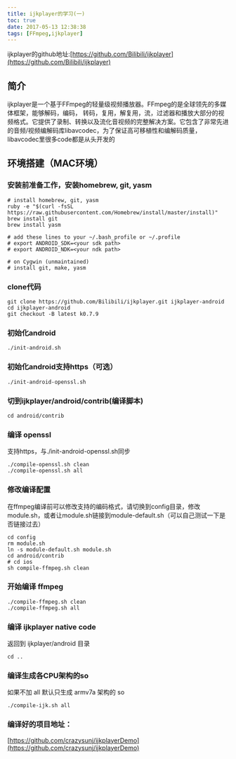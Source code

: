```yaml
---
title: ijkplayer的学习(一)
toc: true
date: 2017-05-13 12:38:38
tags: [FFmpeg,ijkplayer]
---
```


ijkplayer的github地址:[https://github.com/Bilibili/ijkplayer](https://github.com/Bilibili/ijkplayer)

## 简介

ijkplayer是一个基于FFmpeg的轻量级视频播放器。FFmpeg的是全球领先的多媒体框架，能够解码，编码， 转码，复用，解复用，流，过滤器和播放大部分的视频格式。它提供了录制、转换以及流化音视频的完整解决方案。它包含了非常先进的音频/视频编解码库libavcodec，为了保证高可移植性和编解码质量，libavcodec里很多code都是从头开发的

<!--  more-->

## 环境搭建（MAC环境）

### 安装前准备工作，安装homebrew, git, yasm

```
# install homebrew, git, yasm
ruby -e "$(curl -fsSL https://raw.githubusercontent.com/Homebrew/install/master/install)"
brew install git
brew install yasm

# add these lines to your ~/.bash_profile or ~/.profile
# export ANDROID_SDK=<your sdk path>
# export ANDROID_NDK=<your ndk path>

# on Cygwin (unmaintained)
# install git, make, yasm
```
### clone代码

```
git clone https://github.com/Bilibili/ijkplayer.git ijkplayer-android
cd ijkplayer-android
git checkout -B latest k0.7.9
```

### 初始化android 

```
./init-android.sh
```

### 初始化android支持https（可选）

```
./init-android-openssl.sh
```

### 切到ijkplayer/android/contrib(编译脚本)

```
cd android/contrib
```

### 编译 openssl

支持https，与./init-android-openssl.sh同步

```
./compile-openssl.sh clean
./compile-openssl.sh all
```

### 修改编译配置

在ffmpeg编译前可以修改支持的编码格式，请切换到config目录，修改module.sh，或者让module.sh链接到module-default.sh（可以自己测试一下是否链接过去）

```
cd config
rm module.sh
ln -s module-default.sh module.sh
cd android/contrib
# cd ios
sh compile-ffmpeg.sh clean
```

### 开始编译 ffmpeg

```
./compile-ffmpeg.sh clean
./compile-ffmpeg.sh all
```

### 编译 ijkplayer native code

返回到 ijkplayer/android 目录

```
cd ..
```

### 编译生成各CPU架构的so

如果不加 all 默认只生成 armv7a 架构的 so

```
./compile-ijk.sh all
```

### 编译好的项目地址：

[https://github.com/crazysunj/ijkplayerDemo](https://github.com/crazysunj/ijkplayerDemo)

